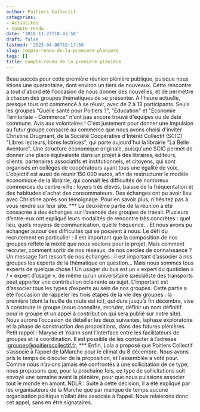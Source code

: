 ```yaml
---
author: Poitiers Collectif
categories:
- Actualités
- Compte-rendu
date: '2018-11-27T18:43:58'
draft: false
lastmod: '2023-04-06T18:17:56'
slug: compte-rendu-de-la-premiere-pleniere
tags: []
title: Compte-rendu de la première plénière
---
```


Beau succès pour cette première réunion plénière publique, puisque nous étions une quarantaine, dont environ un tiers de nouveaux. Cette rencontre a tout d'abord été l'occasion de nous donner des nouvelles, et de permettre à chacun des groupes thématiques de se présenter. A l'heure actuelle, presque tous ont commencé à se réunir, avec de 2 à 13 participants. Seuls les groupes "Quelle santé pour Poitiers ?", "Éducation" et "Économie Territoriale - Commerce" n'ont pas encore trouvé d'équipes ou de date commune. Avis aux volontaires ! C'est justement pour donner une impulsion au futur groupe consacré au commerce que nous avons choisi d'inviter Christine Drugmant, de la Société Coopérative d'Intérêt Collectif (SCIC) "Libres lecteurs, libres lectrices", qui porte aujourd'hui la librairie "La Belle Aventure". Une structure économique originale, puisqu'une SCIC permet de donner une place équivalente dans un projet à des libraires, éditeurs, clients, partenaires associatifs et institutionnels, et citoyens, qui sont organisés en collèges de coopérateurs ayant tous une égalité de voix. L'objectif est aussi de réunir 150 000 euros, afin de restructurer le modèle économique de la librairie, qui connaît les difficultés de nombreux commerces du centre-ville : loyers très élevés, baisse de la fréquentation et des habitudes d'achat des consommateurs. Des échanges ont pu avoir lieu avec Christine après son témoignage. Pour en savoir plus, n'hésitez pas à vous rendre sur leur site. *** La deuxième partie de la réunion a été consacrée à des échanges sur l’avancée des groupes de travail. Plusieurs d’entre-eux ont expliqué leurs modalités de rencontre très concrètes : quel lieu, quels moyens de communication, quelle fréquence... Et nous avons pu échanger autour des difficultés qui se posaient à nous. Le défi du recrutement en particulier : il est important que la composition de nos groupes reflète la mixité que nous voulons pour le projet. Mais comment recruter, comment sortir de nos réseaux, de nos cercles de connaissance ? Un message fort ressort de nos échanges : il est important d’associer à nos groupes les experts de la thématique en question... Mais nous sommes tous experts de quelque chose ! Un usager du bus est un « expert du quotidien » / « expert d’usage », de même qu’un universitaire spécialiste des transports peut apporter une contribution éclairante au sujet. L’important est d’associer tous les types d’experts au sein de nos groupes. Cette partie a été l’occasion de rappeler les trois étapes de la vie des groupes : la première (dont la feuille de route est ici), qui dure jusqu’à fin décembre, vise à construire le groupe (nous connaître, recruter, définir un nom définitif pour le groupe et un appel à contribution qui sera publié sur notre site). Nous aurons l’occasion de détailler les deux suivantes, laphase exploratoire et la phase de construction des propositions, dans des futures plénières. Petit rappel : Maryse et Yoann sont l’interface entre les facilitateurs de groupes et la coordination. Il est possible de les contacter à l’adresse :groupes@poitierscollectif.fr. *** Enfin, Lola a proposé que Poitiers Collectif s’associe à l’appel de laMarche pour le climat du 8 décembre. Nous avons pris le temps de discuter de la proposition, et l’assemblée a voté pour. Comme nous n’avions jamais été confrontés à une sollicitation de ce type, nous proposons que, pour la prochaine fois, ce type de sollicitations soit envoyé une semaine avant la plénière, pour que nous puissions associer tout le monde en amont. NDLR : Suite à cette décision, il a été expliqué par les organisateurs de la Marche que par manque de temps aucune organisation politique n’allait être associée à l’appel. Nous relaierons donc cet appel, sans en être signataires.
